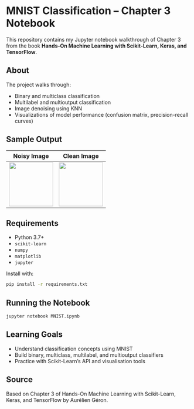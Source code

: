 # MNIST Classification – Chapter 3 Notebook

This repository contains my Jupyter notebook walkthrough of Chapter 3 from the book **Hands-On Machine Learning with Scikit-Learn, Keras, and TensorFlow**.

## About

The project walks through:
- Binary and multiclass classification
- Multilabel and multioutput classification
- Image denoising using KNN
- Visualizations of model performance (confusion matrix, precision-recall curves)

## Sample Output

| Noisy Image | Clean Image |
|-------------|-------------|
| <img src="notebooks/noisy_sample.png" width="120"/> | <img src="notebooks/clean_sample.png" width="120"/> |

## Requirements

- Python 3.7+
- `scikit-learn`
- `numpy`
- `matplotlib`
- `jupyter`

Install with:

```bash
pip install -r requirements.txt
```

## Running the Notebook

```bash
jupyter notebook MNIST.ipynb
```

## Learning Goals
- Understand classification concepts using MNIST
- Build binary, multiclass, multilabel, and multioutput classifiers
- Practice with Scikit-Learn’s API and visualisation tools

## Source
Based on Chapter 3 of Hands-On Machine Learning with Scikit-Learn, Keras, and TensorFlow by Aurélien Géron.
